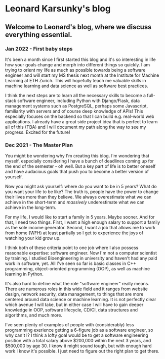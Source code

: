 # Leonard Karsunky's blog

## Welcome to Leonard's blog, where we discuss everything essential.

### Jan 2022 - First baby steps

It's been a month since I first started this blog and it's so interesting in life how your goals change and morph into different things so quickly. I am trying to orient my life as much as possible towards being a software engineer and will start my MS thesis next month at the Institute for Machine Learning at ETH Zurich. This will hopefully teach me valuable skills in machine learning and data science as well as software best practices.

I think the next steps are to learn all the necessary skills to become a full-stack software engineer, including Python with Django/Flask, data management systems such as PostgreSQL, perhaps some Javascript, familiarity with servers and of course deep knowledge of APIs! This especially focuses on the backend so that I can build e.g. real-world web applications. I already have a great side project idea that is perfect to learn all of this (TBA) and I will document my path along the way to see my progress. Excited for the future!

### Dec 2021 - The Master Plan

You might be wondering why I'm creating this blog. I'm wondering that myself, especially considering I have a bunch of deadlines coming up for the end of the semester - oh well. But a key part of life is to better oneself and have audacious goals that push you to become a better version of yourself.

Now you might ask yourself: where do you want to be in 5 years? What do you want your life to be like? The truth is, people have the power to change their lives more than they believe. We always overestimate what we can achieve in the short-term and _massively_ underestimate what we can achieve in the long-term.

For my life, I would like to start a family in 5 years. Maybe sooner. And for that, I need two things. First, I want a high enough salary to support a family as the sole income generator. Second, I want a job that allows me to work from home (WFH) at least partially so I get to experience the joys of watching your kid grow up.

I think both of these criteria point to one job where I also possess reasonable expertise: software engineer. Now I'm not a computer scientist by training. I studied Bioengineering in university and haven't had any paid work in software, yet. All I've seen so far is basic classes in C++ programming, object-oriented programming (OOP), as well as machine learning in Python.

It's also hard to define what the role "software engineer" really means. There are numerous roles in this wide field and it ranges from website design, network security, data management, to things that are more centered around data science or machine learning. It is not perfectly clear which avenue I will take, but in either case I will have to gain deeper knowledge in OOP, software lifecycle, CD/CI, data structures and algorithms, and much more.

I've seen plenty of examples of people with (considerably) less programming exerience getting a 6-figure job as a software engineer, so why can't I? I think a lofty goal would be to get a software engineering position with a total salary above $200,000 within the next 3 years, and $500,000 by age 30. I know it might sound tough, but with enough hard work I know it's possible. I just need to figure out the right plan to get there.
